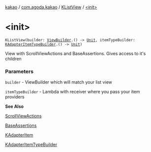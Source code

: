 [kakao](../../index.md) / [com.agoda.kakao](../index.md) / [KListView](index.md) / [&lt;init&gt;](.)

# &lt;init&gt;

`KListView(builder: `[`ViewBuilder`](../-view-builder/index.md)`.() -> `[`Unit`](https://kotlinlang.org/api/latest/jvm/stdlib/kotlin/-unit/index.html)`, itemTypeBuilder: `[`KAdapterItemTypeBuilder`](../-k-adapter-item-type-builder/index.md)`.() -> `[`Unit`](https://kotlinlang.org/api/latest/jvm/stdlib/kotlin/-unit/index.html)`)`

View with ScrollViewActions and BaseAssertions. Gives access to it's children

### Parameters

`builder` - ViewBuilder which will match your list view

`itemTypeBuilder` - Lambda with receiver where you pass your item providers

**See Also**

[ScrollViewActions](../-scroll-view-actions/index.md)

[BaseAssertions](../-base-assertions/index.md)

[KAdapterItem](../-k-adapter-item/index.md)

[KAdapterItemTypeBuilder](../-k-adapter-item-type-builder/index.md)

